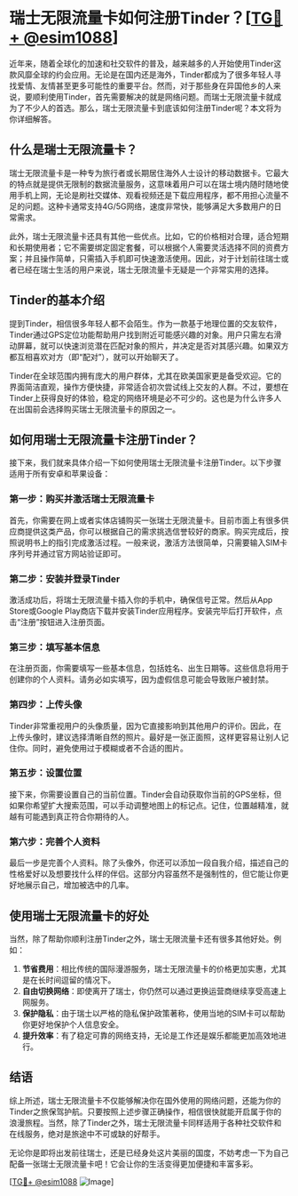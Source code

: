 # 瑞士无限流量卡如何注册Tinder？[[TG💪+ @esim1088](https://t.me/s/esim1088)]

近年来，随着全球化的加速和社交软件的普及，越来越多的人开始使用Tinder这款风靡全球的约会应用。无论是在国内还是海外，Tinder都成为了很多年轻人寻找爱情、友情甚至更多可能性的重要平台。然而，对于那些身在异国他乡的人来说，要顺利使用Tinder，首先需要解决的就是网络问题。而瑞士无限流量卡就成为了不少人的首选。那么，瑞士无限流量卡到底该如何注册Tinder呢？本文将为你详细解答。

## 什么是瑞士无限流量卡？

瑞士无限流量卡是一种专为旅行者或长期居住海外人士设计的移动数据卡。它最大的特点就是提供无限制的数据流量服务，这意味着用户可以在瑞士境内随时随地使用手机上网，无论是刷社交媒体、观看视频还是下载应用程序，都不用担心流量不足的问题。这种卡通常支持4G/5G网络，速度非常快，能够满足大多数用户的日常需求。

此外，瑞士无限流量卡还具有其他一些优点。比如，它的价格相对合理，适合短期和长期使用者；它不需要绑定固定套餐，可以根据个人需要灵活选择不同的资费方案；并且操作简单，只需插入手机即可快速激活使用。因此，对于计划前往瑞士或者已经在瑞士生活的用户来说，瑞士无限流量卡无疑是一个非常实用的选择。

## Tinder的基本介绍

提到Tinder，相信很多年轻人都不会陌生。作为一款基于地理位置的交友软件，Tinder通过GPS定位功能帮助用户找到附近可能感兴趣的对象。用户只需左右滑动屏幕，就可以快速浏览潜在匹配对象的照片，并决定是否对其感兴趣。如果双方都互相喜欢对方（即“配对”），就可以开始聊天了。

Tinder在全球范围内拥有庞大的用户群体，尤其在欧美国家更是备受欢迎。它的界面简洁直观，操作方便快捷，非常适合初次尝试线上交友的人群。不过，要想在Tinder上获得良好的体验，稳定的网络环境是必不可少的。这也是为什么许多人在出国前会选择购买瑞士无限流量卡的原因之一。

## 如何用瑞士无限流量卡注册Tinder？

接下来，我们就来具体介绍一下如何使用瑞士无限流量卡注册Tinder。以下步骤适用于所有安卓和苹果设备：

### 第一步：购买并激活瑞士无限流量卡

首先，你需要在网上或者实体店铺购买一张瑞士无限流量卡。目前市面上有很多供应商提供这类产品，你可以根据自己的需求挑选信誉较好的商家。购买完成后，按照说明书上的指引完成激活过程。一般来说，激活方法很简单，只需要输入SIM卡序列号并通过官方网站验证即可。

### 第二步：安装并登录Tinder

激活成功后，将瑞士无限流量卡插入你的手机中，确保信号正常。然后从App Store或Google Play商店下载并安装Tinder应用程序。安装完毕后打开软件，点击“注册”按钮进入注册页面。

### 第三步：填写基本信息

在注册页面，你需要填写一些基本信息，包括姓名、出生日期等。这些信息将用于创建你的个人资料。请务必如实填写，因为虚假信息可能会导致账户被封禁。

### 第四步：上传头像

Tinder非常重视用户的头像质量，因为它直接影响到其他用户的评价。因此，在上传头像时，建议选择清晰自然的照片。最好是一张正面照，这样更容易让别人记住你。同时，避免使用过于模糊或者不合适的图片。

### 第五步：设置位置

接下来，你需要设置自己的当前位置。Tinder会自动获取你当前的GPS坐标，但如果你希望扩大搜索范围，可以手动调整地图上的标记点。记住，位置越精准，就越有可能遇到真正符合你期待的人。

### 第六步：完善个人资料

最后一步是完善个人资料。除了头像外，你还可以添加一段自我介绍，描述自己的性格爱好以及想要找什么样的伴侣。这部分内容虽然不是强制性的，但它能让你更好地展示自己，增加被选中的几率。

## 使用瑞士无限流量卡的好处

当然，除了帮助你顺利注册Tinder之外，瑞士无限流量卡还有很多其他好处。例如：

1. **节省费用**：相比传统的国际漫游服务，瑞士无限流量卡的价格更加实惠，尤其是在长时间逗留的情况下。
2. **自由切换网络**：即使离开了瑞士，你仍然可以通过更换运营商继续享受高速上网服务。
3. **保护隐私**：由于瑞士以严格的隐私保护政策著称，使用当地的SIM卡可以帮助你更好地保护个人信息安全。
4. **提升效率**：有了稳定可靠的网络支持，无论是工作还是娱乐都能更加高效地进行。

## 结语

综上所述，瑞士无限流量卡不仅能够解决你在国外使用的网络问题，还能为你的Tinder之旅保驾护航。只要按照上述步骤正确操作，相信很快就能开启属于你的浪漫旅程。当然，除了Tinder之外，瑞士无限流量卡同样适用于各种社交软件和在线服务，绝对是旅途中不可或缺的好帮手。

无论你是即将出发前往瑞士，还是已经身处这片美丽的国度，不妨考虑一下为自己配备一张瑞士无限流量卡吧！它会让你的生活变得更加便捷和丰富多彩。

[[TG💪+ @esim1088](https://t.me/s/esim1088) ![Image](https://i.postimg.cc/4NQfJmqS/Snipaste-2025-05-13-00-14-12.png)]